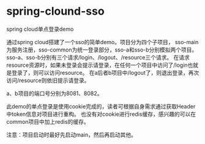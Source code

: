 # spring-clound-sso
spring cloud单点登录demo

通过spring cloud搭建了一个sso的简单demo。项目分为四个子项目，
sso-main为服务注册，sso-common为统一登录部分，sso-a和sso-b分别模拟两个项目。
sso-a、sso-b分别有三个请求/login、/logout、/resource三个请求。
在请求resource资源时，如果未登录会提示请登录，在任何一个项目中访问了/login也就是登录了，则可以访问resource。
在a后者b项目中/logout了，则退出登录，再次访问/resource则依旧提示请登录。

a、b项目的端口号分别为8081、8082。

此demo的单点登录是使用cookie完成的，读者可根据自身需求通过获取Header中token信息对项目进行重构。
也没有对cookie进行redis缓存，感兴趣的可以在common项目中加上redis的缓存。

注意：项目启动时最好先启动main，然后再启动其他。

